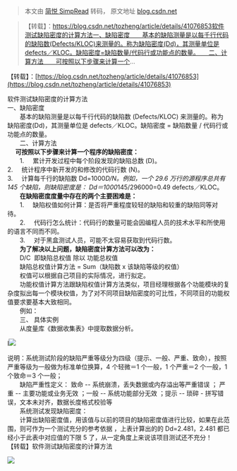 > 本文由 [简悦 SimpRead](http://ksria.com/simpread/) 转码， 原文地址 [blog.csdn.net](https://blog.csdn.net/u012106306/article/details/88691094)

> 【转载】：https://blog.csdn.net/tozheng/article/details/41076853软件测试缺陷密度的计算方法一、缺陷密度　　基本的缺陷测量是以每千行代码的缺陷数(Defects/KLOC)来测量的。称为缺陷密度(Dd)，其测量单位是defects／KLOC。缺陷密度=缺陷数量/代码行或功能点的数量。　　二、计算方法　　可按照以下步骤来计算一个...

【转载】：[https://blog.csdn.net/tozheng/article/details/41076853](https://blog.csdn.net/tozheng/article/details/41076853)

软件测试缺陷密度的计算方法   
一、缺陷密度   
　　基本的缺陷测量是以每千行代码的缺陷数 (Defects/KLOC) 来测量的。称为缺陷密度(Dd)，其测量单位是 defects／KLOC。缺陷密度 = 缺陷数量 / 代码行或功能点的数量。   
　　二、计算方法   
　 **可按照以下步骤来计算一个程序的缺陷密度：**   
　　1.     累计开发过程中每个阶段发现的缺陷总数 (D)。   
 2.     统计程序中新开发的和修改的代码行数 (N)。   
 3.     计算每千行的缺陷数 Dd=1000*D/N。例如，一个 29.6 万行的源程序总共有 145 个缺陷，则缺陷密度是： Dd＝1000*145/296000=0.49 defects／KLOC。   
　　**在缺陷密度度量中存在的两个主要困难是：**   
　　1.     缺陷权值如何计算：是否将严重程度较轻的缺陷和较重的缺陷同等对待。   
　　2.     代码行怎么统计：代码行的数量可能会因编程人员的技术水平和所使用的语言不同而不同。   
　　3.     对于黑盒测试人员，可能不太容易获取到代码行数。   
　　**为了解决以上问题，缺陷密度计算方法可以改为：**   
　　D/C  即缺陷总权值 除以 功能总权值   
　　缺陷总权值计算方法 = Sum（缺陷数 x 该缺陷等级的权值）   
　　权值可以根据自己项目的实际情况，进行拟定。   
　　功能权值计算方法跟缺陷权值计算方法类似，项目经理根据各个功能模块的复杂度拟出每一个模块权值，为了对不同项目缺陷密度的可比性，不同项目的功能权值要求要基本大致相同。   
　　例如：   
　　三、 具体实例   
　　从度量库《数据收集表》中提取数据分析。 

l![](https://img-blog.csdn.net/20141113121946171?watermark/2/text/aHR0cDovL2Jsb2cuY3Nkbi5uZXQvdG96aGVuZw==/font/5a6L5L2T/fontsize/400/fill/I0JBQkFCMA==/dissolve/70/gravity/Center)

说明：系统测试阶段的缺陷严重等级分为四级（提示、一般、严重、致命），按照严重等级为一般做为标准单位换算，4 个轻微＝1 个一般，1 个严重＝2 个一般，1 个致命＝3 个一般；   
　　缺陷严重性定义： 致命 -- 系统崩溃，丢失数据或内存溢出等严重错误 ； 严重 -- 主要功能或业务无效 ；一般 -- 系统功能部分无效 ；提示 -- 琐碎 - 拼写错误，文本未对齐，数据长度格式校验等   
　　系统测试发现缺陷密度：   
　　计算出缺陷密度值，用该值与以前的项目的缺陷密度值进行比较，如果在此范围，则可作为一个测试充分的参考依据 ，上表计算出的的 Dd=2.481，2.481 都已经小于此表中对应值的下限 5 了，从一定角度上来说该项目测试还不充分！   
【转载】软件测试缺陷密度的计算方法

![](https://img-blog.csdn.net/20141113121955859?watermark/2/text/aHR0cDovL2Jsb2cuY3Nkbi5uZXQvdG96aGVuZw==/font/5a6L5L2T/fontsize/400/fill/I0JBQkFCMA==/dissolve/70/gravity/Center)